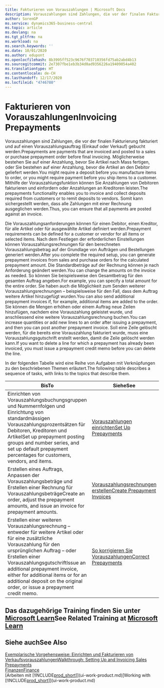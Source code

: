 ```yaml
---
title: Fakturieren von Vorauszahlungen | Microsoft Docs
description: Vorauszahlungen sind Zahlungen, die vor der finalen Fakturierung fakturiert und auf einen Vorauszahlungsauftrag (Einkauf oder Verkauf) gebucht werden. Möglicherweise bestehen Sie auf einer Anzahlung, bevor Sie Artikel nach Mass fertigen, oder Sie bestehen auf einer Anzahlung, bevor die Artikel an den Debitor geliefert werden. Mithilfe der Vorauszahlungsfunktion können Sie Anzahlungen von Debitoren fakturieren und einfordern oder Anzahlungen an Kreditoren leisten. Somit kann sichergestellt werden, dass alle Zahlungen mit einer Rechnung ausgeglichen werden.
author: SorenGP
ms.service: dynamics365-business-central
ms.topic: article
ms.devlang: na
ms.tgt_pltfrm: na
ms.workload: na
ms.search.keywords: ''
ms.date: 10/01/2020
ms.author: edupont
ms.openlocfilehash: 8b3995ff523c9676f703710356fd75ab2abd4b13
ms.sourcegitcommit: 2e7307fbe1eb3b34d0ad9356226a19409054a402
ms.translationtype: HT
ms.contentlocale: de-CH
ms.lasthandoff: 12/17/2020
ms.locfileid: "4746780"
---
```

# <a name="invoicing-prepayments"></a><span data-ttu-id="d4d39-106">Fakturieren von Vorauszahlungen</span><span class="sxs-lookup"><span data-stu-id="d4d39-106">Invoicing Prepayments</span></span>

<span data-ttu-id="d4d39-107">Vorauszahlungen sind Zahlungen, die vor der finalen Fakturierung fakturiert und auf einen Vorauszahlungsauftrag (Einkauf oder Verkauf) gebucht werden.</span><span class="sxs-lookup"><span data-stu-id="d4d39-107">Prepayments are payments that are invoiced and posted to a sales or purchase prepayment order before final invoicing.</span></span> <span data-ttu-id="d4d39-108">Möglicherweise bestehen Sie auf einer Anzahlung, bevor Sie Artikel nach Mass fertigen, oder Sie bestehen auf einer Anzahlung, bevor die Artikel an den Debitor geliefert werden.</span><span class="sxs-lookup"><span data-stu-id="d4d39-108">You might require a deposit before you manufacture items to order, or you might require payment before you ship items to a customer.</span></span> <span data-ttu-id="d4d39-109">Mithilfe der Vorauszahlungsfunktion können Sie Anzahlungen von Debitoren fakturieren und einfordern oder Anzahlungen an Kreditoren leisten.</span><span class="sxs-lookup"><span data-stu-id="d4d39-109">The prepayments functionality enables you to invoice and collect deposits required from customers or to remit deposits to vendors.</span></span> <span data-ttu-id="d4d39-110">Somit kann sichergestellt werden, dass alle Zahlungen mit einer Rechnung ausgeglichen werden.</span><span class="sxs-lookup"><span data-stu-id="d4d39-110">Thus, you can ensure that all payments are posted against an invoice.</span></span>  

 <span data-ttu-id="d4d39-111">Die Vorauszahlungsanforderungen können für einen Debitor, einen Kreditor, für alle Artikel oder für ausgewählte Artikel definiert werden.</span><span class="sxs-lookup"><span data-stu-id="d4d39-111">Prepayment requirements can be defined for a customer or vendor for all items or selected items.</span></span> <span data-ttu-id="d4d39-112">Nach dem Festlegen der erforderlichen Einstellungen können Vorauszahlungsrechnungen für den berechneten Vorauszahlungsbetrag auf der Grundlage von Aufträgen und Bestellungen generiert werden.</span><span class="sxs-lookup"><span data-stu-id="d4d39-112">After you complete the required setup, you can generate prepayment invoices from sales and purchase orders for the calculated prepayment amount.</span></span> <span data-ttu-id="d4d39-113">Die Standardbeträge auf der Rechnung können je nach Anforderung geändert werden.</span><span class="sxs-lookup"><span data-stu-id="d4d39-113">You can change the amounts on the invoice as needed.</span></span> <span data-ttu-id="d4d39-114">So können Sie beispielsweise den Gesamtbetrag für den gesamten Auftrag angeben.</span><span class="sxs-lookup"><span data-stu-id="d4d39-114">For example, you can specify a total amount for the entire order.</span></span> <span data-ttu-id="d4d39-115">Sie haben auch die Möglichkeit zum Senden weiterer Vorauszahlungsrechnungen – beispielsweise für den Fall, dass dem Auftrag weitere Artikel hinzugefügt wurden.</span><span class="sxs-lookup"><span data-stu-id="d4d39-115">You can also send additional prepayment invoices if, for example, additional items are added to the order.</span></span> <span data-ttu-id="d4d39-116">Sie können die Mengen erhöhen oder einem Auftrag neue Zeilen hinzufügen, nachdem eine Vorauszahlung geleistet wurde, und anschliessend eine weitere Vorauszahlungsrechnung buchen.</span><span class="sxs-lookup"><span data-stu-id="d4d39-116">You can increase quantities or add new lines to an order after issuing a prepayment, and then you can post another prepayment invoice.</span></span> <span data-ttu-id="d4d39-117">Soll eine Zeile gelöscht werden, für die bereits eine Vorauszahlung fakturiert wurde, muss eine Vorauszahlungsgutschrift erstellt werden, damit die Zeile gelöscht werden kann.</span><span class="sxs-lookup"><span data-stu-id="d4d39-117">If you want to delete a line for which a prepayment has already been invoiced, you must issue a prepayment credit memo before you can delete the line.</span></span>  

 <span data-ttu-id="d4d39-118">In der folgenden Tabelle wird eine Reihe von Aufgaben mit Verknüpfungen zu den beschriebenen Themen erläutert.</span><span class="sxs-lookup"><span data-stu-id="d4d39-118">The following table describes a sequence of tasks, with links to the topics that describe them.</span></span>

|<span data-ttu-id="d4d39-119">**Bis**</span><span class="sxs-lookup"><span data-stu-id="d4d39-119">**To**</span></span>|<span data-ttu-id="d4d39-120">**Siehe**</span><span class="sxs-lookup"><span data-stu-id="d4d39-120">**See**</span></span>|  
|------------|-------------|  
|<span data-ttu-id="d4d39-121">Einrichten von Vorauszahlungsbuchungsgruppen und Nummernfolgen und Einrichtung von standardmässigen Vorauszahlungsprozentsätzen für Debitoren, Kreditoren und Artikel</span><span class="sxs-lookup"><span data-stu-id="d4d39-121">Set up prepayment posting groups and number series, and set up default prepayment percentages for customers, vendors, and items.</span></span>|[<span data-ttu-id="d4d39-122">Vorauszahlungen einrichten</span><span class="sxs-lookup"><span data-stu-id="d4d39-122">Set Up Prepayments</span></span>](finance-set-up-prepayments.md)|
|<span data-ttu-id="d4d39-123">Erstellen eines Auftrags, Anpassen der Vorauszahlungsbeträge und Erstellen einer Rechnung für Vorauszahlungsbeträge</span><span class="sxs-lookup"><span data-stu-id="d4d39-123">Create an order, adjust the prepayment amounts, and issue an invoice for prepayment amounts.</span></span>|[<span data-ttu-id="d4d39-124">Vorauszahlungsrechnungen erstellen</span><span class="sxs-lookup"><span data-stu-id="d4d39-124">Create Prepayment Invoices</span></span>](finance-how-to-create-prepayment-invoices.md)|  
|<span data-ttu-id="d4d39-125">Erstellen einer weiteren Vorauszahlungsrechnung – entweder für weitere Artikel oder für eine zusätzliche Vorauszahlung für den ursprünglichen Auftrag – oder Erstellen einer Vorauszahlungsgutschrift</span><span class="sxs-lookup"><span data-stu-id="d4d39-125">Issue an additional prepayment invoice, either for additional items or for an additional deposit on the original order, or issue a prepayment credit memo.</span></span>|[<span data-ttu-id="d4d39-126">So korrigieren Sie Vorauszahlungen</span><span class="sxs-lookup"><span data-stu-id="d4d39-126">Correct Prepayments</span></span>](finance-how-to-correct-prepayments.md)|  

## <a name="see-related-training-at-microsoft-learn"></a><span data-ttu-id="d4d39-127">Das dazugehörige Training finden Sie unter [Microsoft Learn](/learn/modules/prepayment-invoices-dynamics-365-business-central/index)</span><span class="sxs-lookup"><span data-stu-id="d4d39-127">See Related Training at [Microsoft Learn](/learn/modules/prepayment-invoices-dynamics-365-business-central/index)</span></span>

## <a name="see-also"></a><span data-ttu-id="d4d39-128">Siehe auch</span><span class="sxs-lookup"><span data-stu-id="d4d39-128">See Also</span></span>

[<span data-ttu-id="d4d39-129">Exemplarische Vorgehensweise: Einrichten und Fakturieren von Verkaufsvorauszahlungen</span><span class="sxs-lookup"><span data-stu-id="d4d39-129">Walkthrough: Setting Up and Invoicing Sales Prepayments</span></span>](walkthrough-setting-up-and-invoicing-sales-prepayments.md)  
[<span data-ttu-id="d4d39-130">Finanzen</span><span class="sxs-lookup"><span data-stu-id="d4d39-130">Finance</span></span>](finance.md)  
<span data-ttu-id="d4d39-131">[Arbeiten mit [!INCLUDE[prod_short](includes/prod_short.md)]](ui-work-product.md)</span><span class="sxs-lookup"><span data-stu-id="d4d39-131">[Working with [!INCLUDE[prod_short](includes/prod_short.md)]](ui-work-product.md)</span></span>  
